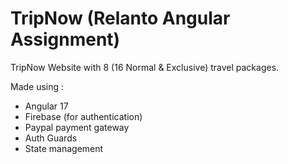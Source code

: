 # TripNow (Relanto Angular Assignment)
TripNow Website with 8 (16 Normal  & Exclusive) travel packages. 

Made using :
- Angular 17
-  Firebase (for authentication)
-  Paypal payment gateway
-  Auth Guards
-  State management
